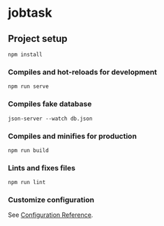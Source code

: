 # jobtask

## Project setup
```
npm install
```

### Compiles and hot-reloads for development
```
npm run serve
```

### Compiles fake database
```
json-server --watch db.json
```

### Compiles and minifies for production
```
npm run build
```

### Lints and fixes files
```
npm run lint
```

### Customize configuration
See [Configuration Reference](https://cli.vuejs.org/config/).
